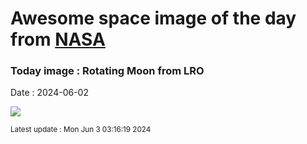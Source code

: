 
# Awesome space image of the day from [NASA](https://api.nasa.gov/)

### Today image : Rotating Moon from LRO
Date : 2024-06-02

![](https://www.youtube.com/embed/sNUNB6CMnE8?rel=0)

<small>Latest update : Mon Jun  3 03:16:19 2024</small>
        